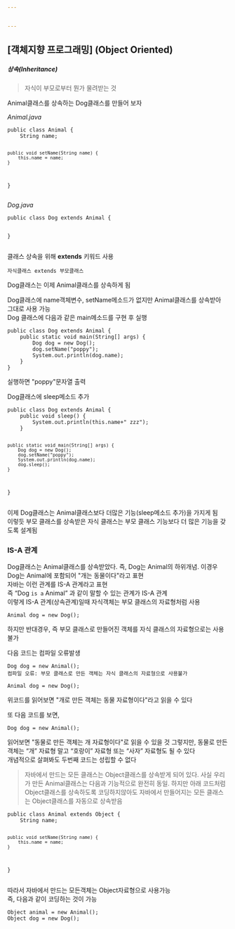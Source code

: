 ```yaml
---


---
```


<h2 id="객체지향-프로그래밍-object-oriented">[객체지향 프로그래밍] (Object Oriented)</h2>
<h5 id="상속inheritance">상속(Inheritance)</h5>
<blockquote>
<p>자식이 부모로부터 뭔가 물려받는 것</p>
</blockquote>
<p>Animal클래스를 상속하는 Dog클래스를 만들어 보자</p>
<p><em>Animal.java</em></p>
<pre><code>public class Animal {
    String name;

    public void setName(String name) {
        this.name = name;
    }
}
</code></pre>
<p><em>Dog.java</em></p>
<pre><code>public class Dog extends Animal {

}
</code></pre>
<p>클래스 상속을 위해  <strong>extends</strong> 키워드 사용</p>
<pre><code>자식클래스 extends 부모클래스
</code></pre>
<p>Dog클래스는 이제 Animal클래스를 상속하게 됨</p>
<p>Dog클래스에 name객체변수, setName메소드가 없지만 Animal클래스를 상속받아 그대로 사용 가능<br>
Dog 클래스에 다음과 같은 main메소드를 구현 후 실행</p>
<pre><code>public class Dog extends Animal {
    public static void main(String[] args) {
        Dog dog = new Dog();
        dog.setName("poppy");
        System.out.println(dog.name);
    }
}
</code></pre>
<p>실행하면 "poppy"문자열 출력</p>
<p>Dog클래스에 sleep메소드 추가</p>
<pre><code>public class Dog extends Animal {
    public void sleep() {
        System.out.println(this.name+" zzz");
    }

    public static void main(String[] args) {
        Dog dog = new Dog();
        dog.setName("poppy");
        System.out.println(dog.name);
        dog.sleep();
    }
}
</code></pre>
<p>이제 Dog클래스는 Animal클래스보다 더많은 기능(sleep메소드 추가)을 가지게 됨<br>
이렇듯 부모 클래스를 상속받은 자식 클래스는 부모 클래스 기능보다 더 많은 기능을 갖도록 설계됨</p>
<h3 id="is-a-관계">IS-A 관계</h3>
<p>Dog클래스는 Animal클래스를 상속받았다. 즉, Dog는 Animal의 하위개념. 이경우 Dog는 Animal에 포함되어 "개는 동물이다"라고 표현<br>
자바는 이런 관계를 IS-A 관계라고 표현<br>
즉 “Dog <code>is a</code> Animal” 과 같이 말할 수 있는 관계가 IS-A 관계<br>
이렇게 IS-A 관계(상속관계)일때 자식객체는 부모 클래스의 자료형처럼 사용</p>
<pre><code>Animal dog = new Dog();
</code></pre>
<p>하지만 반대경우, 즉 부모 클래스로 만들어진 객체를 자식 클래스의 자료형으로는 사용불가</p>
<p>다음 코드는 컴파일 오류발생</p>
<pre><code>Dog dog = new Animal();
컴파일 오류: 부모 클래스로 만든 객체는 자식 클래스의 자료형으로 사용불가
</code></pre>
<pre><code>Animal dog = new Dog();
</code></pre>
<p>위코드를 읽어보면 "개로 만든 객체는 동물 자료형이다"라고 읽을 수 있다</p>
<p>또 다음 코드를 보면,</p>
<pre><code>Dog dog = new Animal();
</code></pre>
<p>읽어보면 "동물로 만든 객체는 개 자료형이다"로 읽을 수 있을 것 그렇지만, 동물로 만든 객체는 “개” 자료형 말고 “호랑이” 자료형 또는 “사자” 자료형도 될 수 있다<br>
개념적으로 살펴봐도 두번째 코드는 성립할 수 없다</p>
<blockquote>
<p>자바에서 만드는 모든 클래스는 Object클래스를 상속받게 되어 있다. 사실 우리가 만든 Animal클래스는 다음과 기능적으로 완전히 동일. 하지만 아래 코드처럼 Object클래스를 상속하도록 코딩하지않아도 자바에서 만들어지는 모든 클래스는 Object클래스를 자동으로 상속받음</p>
</blockquote>
<pre><code>public class Animal extends Object {
    String name;

    public void setName(String name) {
        this.name = name;
    }
}
</code></pre>
<p>따라서 자바에서 만드는 모든객체는 Object자료형으로 사용가능<br>
즉, 다음과 같이 코딩하는 것이 가능</p>
<pre><code>Object animal = new Animal();
Object dog = new Dog();
</code></pre>

